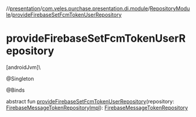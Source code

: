 //[presentation](../../../index.md)/[com.veles.purchase.presentation.di.module](../index.md)/[RepositoryModule](index.md)/[provideFirebaseSetFcmTokenUserRepository](provide-firebase-set-fcm-token-user-repository.md)

# provideFirebaseSetFcmTokenUserRepository

[androidJvm]\

@Singleton

@Binds

abstract fun [provideFirebaseSetFcmTokenUserRepository](provide-firebase-set-fcm-token-user-repository.md)(repository: [FirebaseMessageTokenRepositoryImpl](../../../../data/data/com.veles.purchase.data.repository.user.token/-firebase-message-token-repository-impl/index.md)): [FirebaseMessageTokenRepository](../../../../domain/domain/com.veles.purchase.domain.repository.user/-firebase-message-token-repository/index.md)
